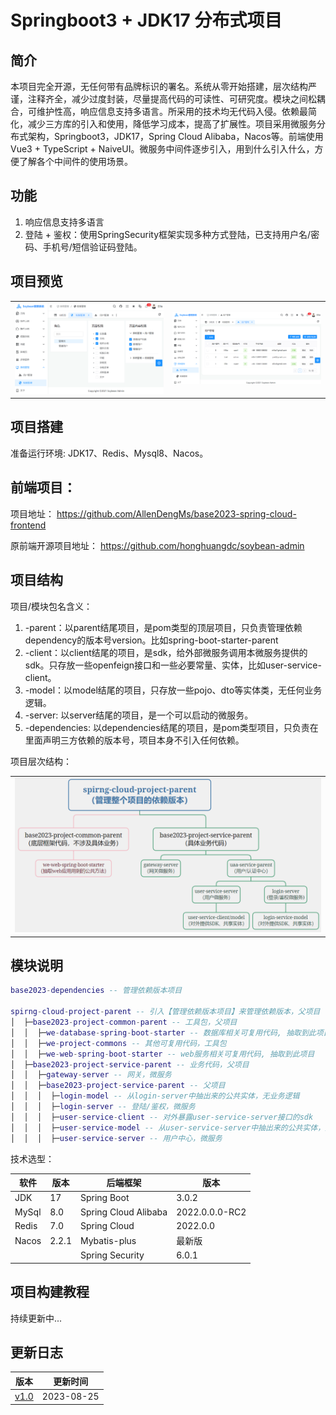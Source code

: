 ﻿# Springboot3 + JDK17 分布式项目

## 简介

本项目完全开源，无任何带有品牌标识的署名。系统从零开始搭建，层次结构严谨，注释齐全，减少过度封装，尽量提高代码的可读性、可研究度。模块之间松耦合，可维护性高，响应信息支持多语言。所采用的技术均无代码入侵。依赖最简化，减少三方库的引入和使用，降低学习成本，提高了扩展性。项目采用微服务分布式架构，Springboot3，JDK17，Spring Cloud Alibaba，Nacos等。前端使用Vue3 + TypeScript + NaiveUI。微服务中间件逐步引入，用到什么引入什么，方便了解各个中间件的使用场景。

## 功能
1. 响应信息支持多语言
2. 登陆 + 鉴权：使用SpringSecurity框架实现多种方式登陆，已支持用户名/密码、手机号/短信验证码登陆。

## 项目预览
<table>
    <tr>
        <td><img src="_doc/0_ReadMe/img_1.png"></td>
        <td><img src="_doc/0_ReadMe/img_2.png"></td>
    </tr>
</table>

## 项目搭建
准备运行环境: JDK17、Redis、Mysql8、Nacos。

## 前端项目：
项目地址：
https://github.com/AllenDengMs/base2023-spring-cloud-frontend

原前端开源项目地址：
https://github.com/honghuangdc/soybean-admin

## 项目结构

项目/模块包名含义：
1. -parent：以parent结尾项目，是<packaging>pom</packaging>类型的顶层项目，只负责管理依赖dependency的版本号version。比如spring-boot-starter-parent
2. -client：以client结尾的项目，是sdk，给外部微服务调用本微服务提供的sdk。只存放一些openfeign接口和一些必要常量、实体，比如user-service-client。
3. -model：以model结尾的项目，只存放一些pojo、dto等实体类，无任何业务逻辑。
4. -server: 以server结尾的项目，是一个可以启动的微服务。
5. -dependencies: 以dependencies结尾的项目，是<packaging>pom</packaging>类型项目，只负责在<dependencyManagement>里面声明三方依赖的版本号，项目本身不引入任何依赖。

项目层次结构：
<table>
    <tr>
        <td><img src="_doc/0_ReadMe/img.png"></td>
    </tr>
</table>

## 模块说明
```lua
base2023-dependencies -- 管理依赖版本项目

spirng-cloud-project-parent -- 引入【管理依赖版本项目】来管理依赖版本，父项目
│  ├─base2023-project-common-parent -- 工具包，父项目
│  │  ├─we-database-spring-boot-starter -- 数据库相关可复用代码, 抽取到此项目
│  │  ├─we-project-commons -- 其他可复用代码，工具包
│  │  ├─we-web-spring-boot-starter -- web服务相关可复用代码, 抽取到此项目
│  ├─base2023-project-service-parent -- 业务代码，父项目
│  │  ├─gateway-server -- 网关，微服务
│  │  ├─base2023-project-service-parent -- 父项目
│  │  │  ├─login-model -- 从login-server中抽出来的公共实体，无业务逻辑
│  │  │  ├─login-server -- 登陆/鉴权，微服务
│  │  │  ├─user-service-client -- 对外暴露user-service-server接口的sdk
│  │  │  ├─user-service-model -- 从user-service-server中抽出来的公共实体，无业务逻辑
│  │  │  ├─user-service-server -- 用户中心，微服务
```

技术选型：

| 软件    | 版本    | 后端框架                 | 版本             |
|-------|-------|----------------------|----------------|
| JDK   | 17    | Spring Boot          | 3.0.2          |
| MySql | 8.0   | Spring Cloud Alibaba | 2022.0.0.0-RC2 |
| Redis | 7.0   | Spring Cloud         | 2022.0.0       |
| Nacos | 2.2.1 | Mybatis-plus         | 最新版            |
|       |       | Spring Security      | 6.0.1          |

## 项目构建教程

持续更新中...

## 更新日志

| 版本                                    | 更新时间       |
|---------------------------------------|------------|
| [v1.0](_doc%2Flog%2Fv1.0_20230825.md) | 2023-08-25 |
